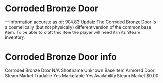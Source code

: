 # Corroded Bronze Door

—Information accurate as of: 904.83 Update
The Corroded Bronze Door is a cosmetically (but not physically) different version of the common base item. To be able to craft this item the player will need it in its Steam inventory.
# Corroded Bronze Door info

Corroded Bronze Door
N/A
Shortname
Unknown
Base Item
Armored Door
Steam Market
Tradable
Yes
Marketable
Yes
Availability
Steam Market
$0.00
